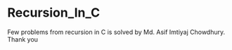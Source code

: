 # Recursion_In_C
Few problems from recursion in C is solved by Md. Asif Imtiyaj Chowdhury. 
Thank you
